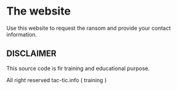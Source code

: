 # The website

Use this website to request the ransom and provide your contact information.



## DISCLAIMER 

This source code is fir training and educational purpose. 

All right reserved tac-tic.info ( training )
